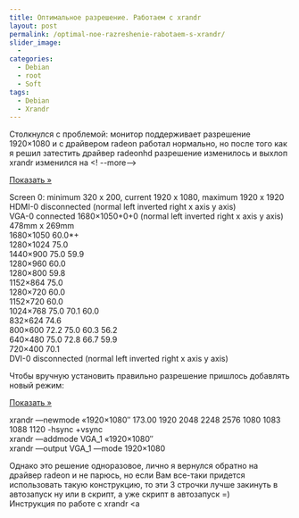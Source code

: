 ```yaml
---
title: Оптимальное разрешение. Работаем с xrandr
layout: post
permalink: /optimal-noe-razreshenie-rabotaem-s-xrandr/
slider_image:
  - 
categories:
  - Debian
  - root
  - Soft
tags:
  - Debian
  - Xrandr
---
```

Столкнулся с проблемой: монитор поддерживает разрешение 1920&#215;1080 и с драйвером radeon работал нормально, но после того как я решил затестить драйвер radeonhd разрешение изменилось и выхлоп xrandr изменился на <! --more-->

<a class='spoiler-tgl' href='https://doam.ru/optimal-noe-razreshenie-rabotaem-s-xrandr/#SID413_1_tgl' id='SID413_1_tgl' rev='blind||Показать »||Скрыть «||300'>Показать »</a>

<div id='SID413_1' class='spoiler-body'>
  <p>
    Screen 0: minimum 320 x 200, current 1920 x 1080, maximum 1920 x 1920<br /> HDMI-0 disconnected (normal left inverted right x axis y axis)<br /> VGA-0 connected 1680&#215;1050+0+0 (normal left inverted right x axis y axis) 478mm x 269mm<br /> 1680&#215;1050 60.0*+<br /> 1280&#215;1024 75.0<br /> 1440&#215;900 75.0 59.9<br /> 1280&#215;960 60.0<br /> 1280&#215;800 59.8<br /> 1152&#215;864 75.0<br /> 1280&#215;720 60.0<br /> 1152&#215;720 60.0<br /> 1024&#215;768 75.0 70.1 60.0<br /> 832&#215;624 74.6<br /> 800&#215;600 72.2 75.0 60.3 56.2<br /> 640&#215;480 75.0 72.8 66.7 59.9<br /> 720&#215;400 70.1<br /> DVI-0 disconnected (normal left inverted right x axis y axis)
  </p>
</div>

Чтобы вручную установить правильно разрешение пришлось добавлять новый режим:

<a class='spoiler-tgl' href='https://doam.ru/optimal-noe-razreshenie-rabotaem-s-xrandr/#SID413_2_tgl' id='SID413_2_tgl' rev='blind||Показать »||Скрыть «||300'>Показать »</a>

<div id='SID413_2' class='spoiler-body'>
  <p>
    xrandr &#8212;newmode &#171;1920&#215;1080&#8243; 173.00 1920 2048 2248 2576 1080 1083 1088 1120 -hsync +vsync<br /> xrandr &#8212;addmode VGA_1 &#171;1920&#215;1080&#8243;<br /> xrandr &#8212;output VGA_1 &#8212;mode 1920&#215;1080
  </p>
</div>

Однако это решение одноразовое, лично я вернулся обратно на драйвер radeon и не парюсь, но если Вам все-таки придется использовать такую конструкцию, то эти 3 строчки лучше закинуть в автозапуск ну или в скрипт, а уже скрипт в автозапуск =)  
Инструкция по работе с xrandr <a